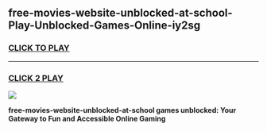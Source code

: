 
## free-movies-website-unblocked-at-school-Play-Unblocked-Games-Online-iy2sg
<h3>
<a href="https://premium76.site?title=free-movies-website-unblocked-at-school&ref=25A">CLICK TO PLAY</a></h3>
<hr>

<h3>
<a href="https://premium76.site?title=free-movies-website-unblocked-at-school&ref=25A">CLICK 2 PLAY</a>
  
</h3>

<a href="https://premium76.site?title=free-movies-website-unblocked-at-school&ref=25A"><img src="https://clearcache.store/games.png"></a>


**free-movies-website-unblocked-at-school games unblocked: Your Gateway to Fun and Accessible Online Gaming**
